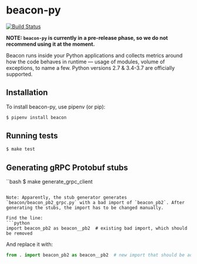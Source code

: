 # beacon-py

[![Build Status](https://travis-ci.org/deepsourcelabs/beacon-py.svg?branch=master)](https://travis-ci.org/deepsourcelabs/beacon-py)

**NOTE: `beacon-py` is currently in a pre-release phase, so we do not recommend using it at the moment.**

Beacon runs inside your Python applications and collects metrics around how the code behaves in runtime &mdash; usage of modules, volume of exceptions, to name a few. Python versions 2.7 & 3.4-3.7 are officially supported.

## Installation

To install beacon-py, use pipenv (or pip):

```bash
$ pipenv install beacon
```

## Running tests

```bash
$ make test
```

## Generating gRPC Protobuf stubs

``bash
$ make generate_grpc_client
```

Note: Apparently, the stub generator generates `beacon/beacon_pb2_grpc.py` with a bad import of `beacon_pb2`. After generating the stubs, the import has to be changed manually.

Find the line:
```python
import beacon_pb2 as beacon__pb2  # existing bad import, which should be removed
```

And replace it with:
```python
from . import beacon_pb2 as beacon__pb2  # new import that should be added
```

